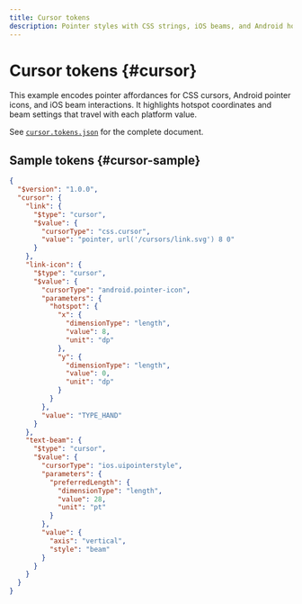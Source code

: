 ```yaml
---
title: Cursor tokens
description: Pointer styles with CSS strings, iOS beams, and Android hotspots.
---
```


# Cursor tokens {#cursor}

This example encodes pointer affordances for CSS cursors, Android pointer icons, and iOS beam interactions. It highlights hotspot coordinates and beam settings that travel with each platform value.

See [`cursor.tokens.json`](https://github.com/bylapidist/dtif/blob/main/examples/cursor.tokens.json) for the complete document.

## Sample tokens {#cursor-sample}

```json dtif
{
  "$version": "1.0.0",
  "cursor": {
    "link": {
      "$type": "cursor",
      "$value": {
        "cursorType": "css.cursor",
        "value": "pointer, url('/cursors/link.svg') 8 0"
      }
    },
    "link-icon": {
      "$type": "cursor",
      "$value": {
        "cursorType": "android.pointer-icon",
        "parameters": {
          "hotspot": {
            "x": {
              "dimensionType": "length",
              "value": 8,
              "unit": "dp"
            },
            "y": {
              "dimensionType": "length",
              "value": 0,
              "unit": "dp"
            }
          }
        },
        "value": "TYPE_HAND"
      }
    },
    "text-beam": {
      "$type": "cursor",
      "$value": {
        "cursorType": "ios.uipointerstyle",
        "parameters": {
          "preferredLength": {
            "dimensionType": "length",
            "value": 28,
            "unit": "pt"
          }
        },
        "value": {
          "axis": "vertical",
          "style": "beam"
        }
      }
    }
  }
}
```
